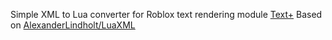 Simple XML to Lua converter for Roblox text rendering module [Text+](https://github.com/AlexanderLindholt/TextPlus)
Based on [AlexanderLindholt/LuaXML](https://github.com/AlexanderLindholt/LuaXML)
